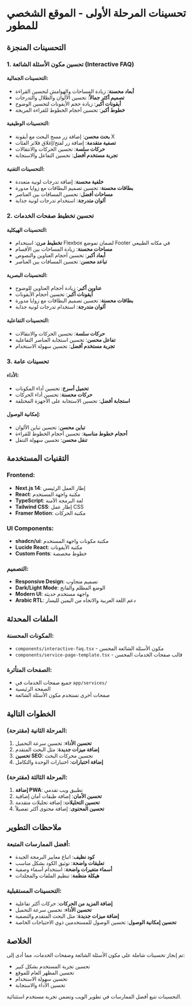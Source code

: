 # تحسينات المرحلة الأولى - الموقع الشخصي للمطور

## التحسينات المنجزة

### 1. تحسين مكون الأسئلة الشائعة (Interactive FAQ)

#### التحسينات الجمالية:
- **أبعاد محسنة**: زيادة المساحات والهوامش لتحسين القراءة
- **تصميم أكثر جمالاً**: تحسين الألوان والظلال والتدرجات
- **أيقونات أكبر**: زيادة حجم الأيقونات لتحسين الوضوح
- **خطوط أكبر**: تحسين أحجام الخطوط للقراءة المريحة

#### التحسينات الوظيفية:
- **بحث محسن**: إضافة زر مسح البحث مع أيقونة X
- **تصفية متقدمة**: إضافة زر لفتح/إغلاق فلاتر الفئات
- **حركات سلسة**: تحسين الحركات والانتقالات
- **تجربة مستخدم أفضل**: تحسين التفاعل والاستجابة

#### التحسينات التقنية:
- **خلفية محسنة**: إضافة تدرجات لونية متعددة
- **بطاقات محسنة**: تحسين تصميم البطاقات مع زوايا مدورة
- **مساحات أفضل**: تحسين المسافات بين العناصر
- **ألوان متدرجة**: استخدام تدرجات لونية جذابة

### 2. تحسين تخطيط صفحات الخدمات

#### التحسينات الهيكلية:
- **تخطيط مرن**: استخدام Flexbox لضمان تموضع Footer في مكانه الطبيعي
- **مساحات محسنة**: زيادة المساحات بين الأقسام
- **أبعاد أكبر**: تحسين أحجام العناوين والنصوص
- **تباعد محسن**: تحسين المسافات بين العناصر

#### التحسينات البصرية:
- **عناوين أكبر**: زيادة أحجام العناوين للوضوح
- **أيقونات أكبر**: تحسين أحجام الأيقونات
- **بطاقات محسنة**: تحسين تصميم البطاقات مع زوايا مدورة
- **ألوان متدرجة**: استخدام تدرجات لونية جذابة

#### التحسينات التفاعلية:
- **حركات سلسة**: تحسين الحركات والانتقالات
- **تفاعل محسن**: تحسين استجابة العناصر التفاعلية
- **تجربة مستخدم أفضل**: تحسين سهولة الاستخدام

### 3. تحسينات عامة

#### الأداء:
- **تحميل أسرع**: تحسين أداء المكونات
- **حركات محسنة**: تحسين أداء الحركات
- **استجابة أفضل**: تحسين الاستجابة على الأجهزة المختلفة

#### إمكانية الوصول:
- **تباين محسن**: تحسين تباين الألوان
- **أحجام خطوط مناسبة**: تحسين أحجام الخطوط للقراءة
- **تنقل محسن**: تحسين سهولة التنقل

## التقنيات المستخدمة

### Frontend:
- **Next.js 14**: إطار العمل الرئيسي
- **React**: مكتبة واجهة المستخدم
- **TypeScript**: لغة البرمجة الآمنة
- **Tailwind CSS**: إطار عمل CSS
- **Framer Motion**: مكتبة الحركات

### UI Components:
- **shadcn/ui**: مكتبة مكونات واجهة المستخدم
- **Lucide React**: مكتبة الأيقونات
- **Custom Fonts**: خطوط مخصصة

### التصميم:
- **Responsive Design**: تصميم متجاوب
- **Dark/Light Mode**: الوضع المظلم والفاتح
- **Modern UI**: واجهة مستخدم حديثة
- **Arabic RTL**: دعم اللغة العربية والاتجاه من اليمين لليسار

## الملفات المحدثة

### المكونات المحسنة:
- `components/interactive-faq.tsx` - مكون الأسئلة الشائعة المحسن
- `components/service-page-template.tsx` - قالب صفحات الخدمات المحسن

### الصفحات المتأثرة:
- جميع صفحات الخدمات في `app/services/`
- الصفحة الرئيسية
- صفحات أخرى تستخدم مكون الأسئلة الشائعة

## الخطوات التالية

### المرحلة الثانية (مقترحة):
1. **تحسين الأداء**: تحسين سرعة التحميل
2. **إضافة ميزات جديدة**: مثل البحث المتقدم
3. **تحسين SEO**: تحسين محركات البحث
4. **إضافة اختبارات**: اختبارات الوحدة والتكامل

### المرحلة الثالثة (مقترحة):
1. **إضافة PWA**: تطبيق ويب تقدمي
2. **تحسين الأمان**: إضافة طبقات أمان إضافية
3. **تحسين التحليلات**: إضافة تحليلات متقدمة
4. **تحسين المحتوى**: إضافة محتوى أكثر تفصيلاً

## ملاحظات التطوير

### أفضل الممارسات المتبعة:
- **كود نظيف**: اتباع معايير البرمجة الجيدة
- **تعليقات واضحة**: توثيق الكود بشكل مناسب
- **أسماء متغيرات واضحة**: استخدام أسماء وصفية
- **هيكلة منظمة**: تنظيم الملفات والمجلدات

### التحسينات المستقبلية:
- **إضافة المزيد من الحركات**: حركات أكثر تفاعلية
- **تحسين الأداء**: تحسين سرعة التحميل
- **إضافة ميزات جديدة**: مثل البحث المتقدم والتصفية
- **تحسين إمكانية الوصول**: تحسين الوصول للمستخدمين ذوي الاحتياجات الخاصة

## الخلاصة

تم إنجاز تحسينات شاملة على مكون الأسئلة الشائعة وصفحات الخدمات، مما أدى إلى:
- تحسين تجربة المستخدم بشكل كبير
- تحسين المظهر العام للموقع
- تحسين سهولة الاستخدام
- تحسين الأداء والاستجابة

التحسينات تتبع أفضل الممارسات في تطوير الويب وتضمن تجربة مستخدم استثنائية. 